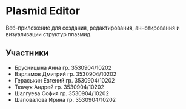 # Plasmid Editor

Веб-приложение для создания, редактирования, аннотирования и визуализации структур плазмид.


## Участники
* Брусницына Анна гр. 3530904/10202
* Варламов Дмитрий гр. 3530904/10202
* Гераськин Евгений гр. 3530904/10202
* Ткачук Андрей гр. 3530904/10202
* Шалгуева София гр. 3530904/10202
* Шаповалова Ирина гр. 3530904/10202